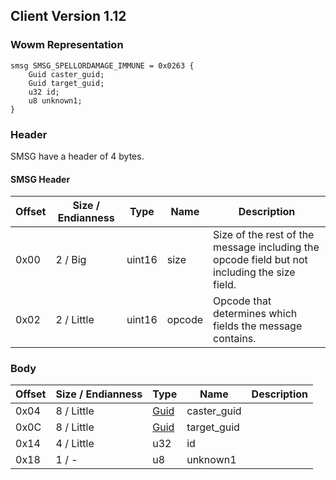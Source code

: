 ## Client Version 1.12

### Wowm Representation
```rust,ignore
smsg SMSG_SPELLORDAMAGE_IMMUNE = 0x0263 {
    Guid caster_guid;
    Guid target_guid;
    u32 id;
    u8 unknown1;
}
```
### Header
SMSG have a header of 4 bytes.

#### SMSG Header
| Offset | Size / Endianness | Type   | Name   | Description |
| ------ | ----------------- | ------ | ------ | ----------- |
| 0x00   | 2 / Big           | uint16 | size   | Size of the rest of the message including the opcode field but not including the size field.|
| 0x02   | 2 / Little        | uint16 | opcode | Opcode that determines which fields the message contains.|
### Body
| Offset | Size / Endianness | Type | Name | Description |
| ------ | ----------------- | ---- | ---- | ----------- |
| 0x04 | 8 / Little | [Guid](../spec/packed-guid.md) | caster_guid |  |
| 0x0C | 8 / Little | [Guid](../spec/packed-guid.md) | target_guid |  |
| 0x14 | 4 / Little | u32 | id |  |
| 0x18 | 1 / - | u8 | unknown1 |  |
